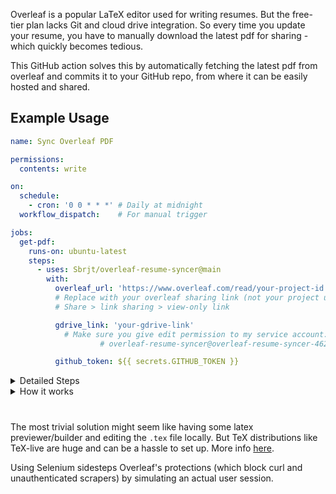 Overleaf is a popular LaTeX editor used for writing resumes. But the free-tier plan lacks Git and cloud drive integration. So every time you update your resume, you have to manually download the latest pdf for sharing - which quickly becomes tedious.

This GitHub action solves this by automatically fetching the latest pdf from overleaf and commits it to your GitHub repo, from where it can be easily hosted and shared.

## Example Usage

```yaml
name: Sync Overleaf PDF

permissions:
  contents: write

on:
  schedule:
    - cron: '0 0 * * *' # Daily at midnight
  workflow_dispatch:    # For manual trigger

jobs:
  get-pdf:
    runs-on: ubuntu-latest
    steps:
      - uses: Sbrjt/overleaf-resume-syncer@main
        with:
          overleaf_url: 'https://www.overleaf.com/read/your-project-id' 
          # Replace with your overleaf sharing link (not your project url!)
          # Share > link sharing > view-only link

          gdrive_link: 'your-gdrive-link'
        	# Make sure you give edit permission to my service account: 
					# overleaf-resume-syncer@overleaf-resume-syncer-462412.iam.gserviceaccount.com

          github_token: ${{ secrets.GITHUB_TOKEN }}
```

<details>
<summary>
Detailed Steps
</summary>

1. Create a repo for hosting the resume. (Alternately, you can fork [this](https://github.com/Sbrjt/resume) template.)

1. Go to your overleaf project and grab the read-only link. (Click on Share, turn on link sharing and copy the view-only link).

1. Create a GitHub Actions workflow file with above code block (at .github/workflows/update-resume.yml).

1. (Optional) Create a file named `resume.pdf` in your Google Drive and share its edit access to `overleaf-resume-syncer@overleaf-resume-syncer-462412.iam.gserviceaccount.com`.

1. Run the action manually once. (Actions > Fetch overleaf resume > Run workflow)

1. Enable Github pages for hosting. 

</details>

<details>
<summary>
How it works
</summary>

<br>

This is a GitHub composite action, which can be imported as `Sbrjt/overleaf-resume-syncer@v1` in any other GitHub Action. (See `action.yml` file.) The action takes in 2 inputs: your overleaf url and a github token.

First, it checks out the repo, installs python and selenium, and runs a python script to fetch the pdf.

`selenium_script.py` get the latex code from overleaf by inspecting websockets frames and compares it with the existing `resume.tex`. If there are changes, it finds the download button and clicks it to get the new pdf. Otherwise, the action skips the next step.

Then it uses the GitHub token provided in the inputs to push the updated code on your behalf (as GitHub Actions bot).

The action is intended to run on a scheduled cron job (eg, daily or weekly).


</details>

#

The most trivial solution might seem like having some latex previewer/builder and editing the `.tex` file locally. But TeX distributions like TeX-live are huge and can be a hassle to set up. More info [here](https://mark-wang.com/blog/2022/latex/).

Using Selenium sidesteps Overleaf's protections (which block curl and unauthenticated scrapers) by simulating an actual user session.